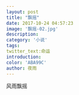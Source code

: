 ```yaml
---
layout: post
title: "飘摇"
date: 2017-10-24 04:57:23
image: '飘摇-02.jpg'
description:
category: '小说'
tags:
twitter_text:命运
introduction:
color: 'ABA99C'
author: 夜雨
---
```


风雨飘摇